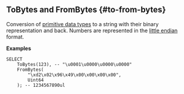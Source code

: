 ## ToBytes and FromBytes {#to-from-bytes}

Conversion of [primitive data types](../../../types/primitive.md) to a string with their binary representation and back. Numbers are represented in the [little endian](https://en.wikipedia.org/wiki/Endianness#Little-endian) format.

**Examples**

```yql
SELECT
    ToBytes(123), -- "\u0001\u0000\u0000\u0000"
    FromBytes(
        "\xd2\x02\x96\x49\x00\x00\x00\x00",
        Uint64
    ); -- 1234567890ul
```

